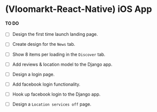 # (Vloomarkt-React-Native) iOS App


#### TO DO

- [ ] Design the first time launch landing page.
- [ ] Create design for the `News` tab.
- [ ] Show 8 items per loading in the `Discover` tab.
- [ ] Add reviews & location model to the Django app.
- [ ] Design a login page.
- [ ] Add facebook login functionality.
- [ ] Hook up facebook login to the Django app.
- [ ] Design a `Location services off` page.

